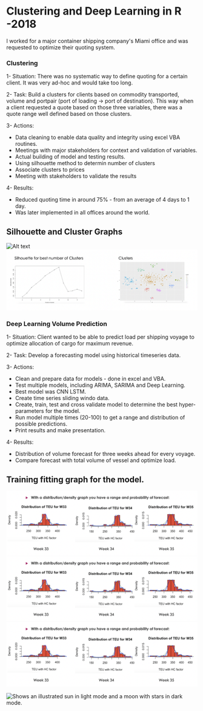 # Clustering and Deep Learning in R -2018

I worked for a major container shipping company's Miami office and was requested to optimize their quoting system.

### Clustering

1- Situation: 
  There was no systematic way to define quoting for a certain client. It was very ad-hoc and would take too long.

2- Task: 
  Build a clusters for clients based on commodity transported, volume and portpair (port of loading -> port of destination). This way when a client requested a quote based on those three variables, there was a quote range well defined based on those clusters.

3- Actions:
  - Data cleaning to enable data quality and integrity using excel VBA routines. 
  - Meetings with major stakeholders for context and validation of variables. 
  - Actual building of model and testing results.
  - Using silhouette method to determin number of clusters
  - Associate clusters to prices
  - Meeting with stakeholders to validate the results

4- Results:
  - Reduced quoting time in around 75% - from an average of 4 days to 1 day.
  - Was later implemented in all offices around the world.
  
  ## Silhouette and Cluster Graphs
  
  ![Alt text](https://github.com/oliveiralgm/Cluster-and-Deep-Learning-in-R/blob/main/clustering/Clustering%20Results%20Graphs%20Tier%201.pngg)
 ![Alt text](https://github.com/oliveiralgm/Cluster-and-Deep-Learning-in-R/blob/main/clustering/Clustering%20Results%20Graphs%20Tier%202.png)


### Deep Learning Volume Prediction

1- Situation: 
  Client wanted to be able to predict load per shipping voyage to optimize allocation of cargo for maximum revenue.

2- Task: 
  Develop a forecasting model using historical timeseries data.

3- Actions:
  - Clean and prepare data for models - done in excel and VBA. 
  - Test multiple models, including ARIMA, SARIMA and Deep Learning.
  - Best model was CNN LSTM.
  - Create time series sliding windo data.
  - Create, train, test and cross validate model to determine the best hyper-parameters for the model.
  - Run model multiple times (20-100) to get a range and distribution of possible predictions.
  - Print results and make presentation.

4- Results:
  - Distribution of volume forecast for three weeks ahead for every voyage.
  - Compare forecast with total volume of vessel and optimize load.
  
  ## Training fitting graph for the model.
  
 ![Alt text](https://github.com/oliveiralgm/Cluster-and-Deep-Learning-in-R/blob/main/deep_learning/Prediction%20Dist.png)
 ![Alt text](https://github.com/oliveiralgm/Cluster-and-Deep-Learning-in-R/blob/main/deep_learning/Prediction%20Dist.png)
 ![Alt text](https://github.com/oliveiralgm/Cluster-and-Deep-Learning-in-R/blob/main/deep_learning/Prediction%20Dist.png)


   <picture>
  <source media="(prefers-color-scheme: dark)" srcset="https://github.com/oliveiralgm/Cluster-and-Deep-Learning-in-R/blob/main/deep_learning/Prediction%20Dist.png"
  <source media="(prefers-color-scheme: dark)" srcset="https://github.com/oliveiralgm/Cluster-and-Deep-Learning-in-R/blob/main/clustering/Clustering%20Results%20Graphs%20Tier%202.png">
  <img alt="Shows an illustrated sun in light mode and a moon with stars in dark mode." src="https://user-images.githubusercontent.com/25423296/163456779-a8556205-d0a5-45e2-ac17-42d089e3c3f8.png">
</picture>
  
  
  
